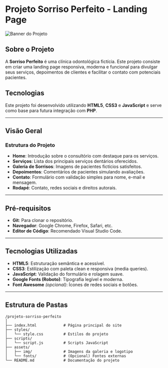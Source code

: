 # Projeto Sorriso Perfeito - Landing Page
![Banner do Projeto](https://via.placeholder.com/1200x300.png?text=Consultório+Dentário+-+Sorria+com+Confiança)


## Sobre o Projeto

A **Sorriso Perfeito** é uma clínica odontológica fictícia. Este projeto consiste em criar uma landing page responsiva, moderna e funcional para divulgar seus serviços, depoimentos de clientes e facilitar o contato com potenciais pacientes. 

## Tecnologias
Este projeto foi desenvolvido utilizando **HTML5**, **CSS3** e **JavaScript** e serve como base para futura integração com **PHP**.

---

## Visão Geral

### Estrutura do Projeto

- **Home**: Introdução sobre o consultório com destaque para os serviços.
- **Serviços**: Lista dos principais serviços dentários oferecidos.
- **Galeria de Sorrisos**: Imagens de pacientes fictícios satisfeitos.
- **Depoimentos**: Comentários de pacientes simulando avaliações.
- **Contato**: Formulário com validação simples para nome, e-mail e mensagem.
- **Rodapé**: Contato, redes sociais e direitos autorais.

---

## Pré-requisitos

- **Git**: Para clonar o repositório.
- **Navegador**: Google Chrome, Firefox, Safari, etc.
- **Editor de Código**: Recomendado Visual Studio Code.

---

## Tecnologias Utilizadas

- **HTML5**: Estruturação semântica e acessível.
- **CSS3**: Estilização com paleta clean e responsiva (media queries).
- **JavaScript**: Validação do formulário e rolagem suave.
- **Google Fonts (Roboto)**: Tipografia legível e moderna.
- **Font Awesome** *(opcional)*: Ícones de redes sociais e botões.

---

## Estrutura de Pastas

```plaintext
/projeto-sorriso-perfeito
│
├── index.html            # Página principal do site
├── styles/
│   └── style.css         # Estilos do projeto
├── scripts/
│   └── script.js         # Scripts JavaScript
├── assets/
│   ├── img/              # Imagens da galeria e logotipo
│   └── fonts/            # (Opcional) Fontes externas
└── README.md             # Documentação do projeto


